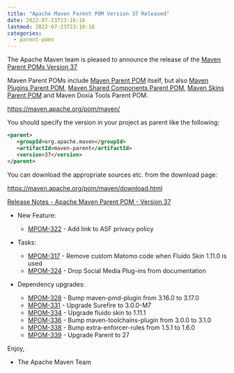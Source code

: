 ```yaml
---
title: "Apache Maven Parent POM Version 37 Released"
date: 2022-07-23T23:16:16
lastmod: 2022-07-23T23:16:16
categories:
  - parent-poms
---
```

The Apache Maven team is pleased to announce the release of the 
[Maven Parent POMs Version 37](https://maven.apache.org/pom/maven/)

Maven Parent POMs include [Maven Parent POM](https://maven.apache.org/pom/maven/)
 itself, but also [Maven Plugins Parent POM](https://maven.apache.org/pom/maven/maven-plugins/), 
[Maven Shared Components Parent POM](https://maven.apache.org/pom/maven/maven-shared-components/), 
[Maven Skins Parent POM](https://maven.apache.org/pom/maven/maven-skins/) and
Maven Doxia Tools Parent POM.

https://maven.apache.org/pom/maven/

You should specify the version in your project as parent like the following:

```xml
<parent>
   <groupId>org.apache.maven</groupId>
   <artifactId>maven-parent</artifactId>
   <version>37</version>
</parent>
```

You can download the appropriate sources etc. from the download page:

https://maven.apache.org/pom/maven/download.html


[Release Notes - Apache Maven Parent POM - Version 37](https://issues.apache.org/jira/secure/ReleaseNote.jspa?projectId=12311250&version=12351652)


* New Feature:
 
  * [MPOM-322](https://issues.apache.org/jira/browse/MPOM-322) - Add link to ASF privacy policy
 
* Tasks:
 
  * [MPOM-317](https://issues.apache.org/jira/browse/MPOM-317) - Remove custom Matomo code when Fluido Skin 1.11.0 is used
  * [MPOM-324](https://issues.apache.org/jira/browse/MPOM-324) - Drop Social Media Plug-ins from documentation

* Dependency upgrades:

  * [MPOM-328](https://issues.apache.org/jira/browse/MPOM-328) - Bump maven-pmd-plugin from 3.16.0 to 3.17.0
  * [MPOM-331](https://issues.apache.org/jira/browse/MPOM-331) - Upgrade Surefire to 3.0.0-M7
  * [MPOM-334](https://issues.apache.org/jira/browse/MPOM-334) - Upgrade fluido skin to 1.11.1
  * [MPOM-336](https://issues.apache.org/jira/browse/MPOM-336) - Bump maven-toolchains-plugin from 3.0.0 to 3.1.0
  * [MPOM-338](https://issues.apache.org/jira/browse/MPOM-338) - Bump extra-enforcer-rules from 1.5.1 to 1.6.0
  * [MPOM-339](https://issues.apache.org/jira/browse/MPOM-339) - Upgrade Parent to 27

Enjoy,
- The Apache Maven Team

